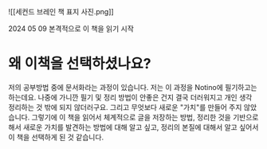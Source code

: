 ![[세컨드 브레인 책 표지 사진.png]]

2024 05 09 본격적으로 이 책을 읽기 시작 
# 왜 이책을 선택하셨나요?
저의 공부방법 중에 문서화라는 과정이 있습니다. 저는 이 과정을 Notino에 필기하고는 하는데요. 나중에 가니깐 필기 및 정리 방법이 안좋은 건지 결국 더러워지고 개인 생각 정리하는 것 밖에 되지 않더러구요. 그리고 무엇보다 새로운 "가치"를 만들어 주지 않았습니다. 그렇기에 이 책을 읽어서 체계적으로 글을 저장하는 방법, 정리한 것을 기반으로 해서 새로운 가치를 발견하는 방법에 대해 알고 싶고, 정리의 본질에 대해서 알고 싶어서 이 책을 선택하게 된 것 같습니다.
